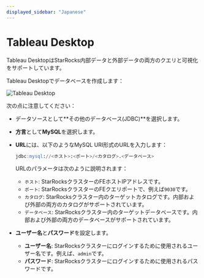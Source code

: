 ```yaml
---
displayed_sidebar: "Japanese"
---
```


# Tableau Desktop

Tableau DesktopはStarRocks内部データと外部データの両方のクエリと可視化をサポートしています。

Tableau Desktopでデータベースを作成します：

![Tableau Desktop](../../assets/BI_tableau_1.png)

次の点に注意してください：

- データソースとして**その他のデータベース(JDBC)**を選択します。
- **方言**として**MySQL**を選択します。
- **URL**には、以下のようなMySQL URI形式のURLを入力します：
  
  ```SQL
  jdbc:mysql://<ホスト>:<ポート>/<カタログ>.<データベース>
  ```

  URLのパラメータは次のように説明されます：

  - `ホスト`: StarRocksクラスターのFEホストIPアドレスです。
  - `ポート`: StarRocksクラスターのFEクエリポートで、例えば`9030`です。
  - `カタログ`: StarRocksクラスター内のターゲットカタログです。内部および外部の両方のカタログがサポートされています。
  - `データベース`: StarRocksクラスター内のターゲットデータベースです。内部および外部の両方のデータベースがサポートされています。
- **ユーザー名**と**パスワード**を設定します。
  - **ユーザー名**: StarRocksクラスターにログインするために使用されるユーザー名です。例えば、`admin`です。
  - **パスワード**: StarRocksクラスターにログインするために使用されるパスワードです。
